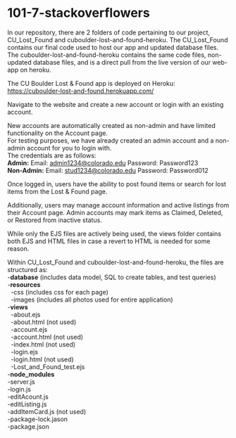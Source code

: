 # 101-7-stackoverflowers

In our repository, there are 2 folders of code pertaining to our project, CU_Lost_Found and cuboulder-lost-and-found-heroku. The CU_Lost_Found contains our final code used to host our app and updated database files. The cuboulder-lost-and-found-heroku contains the same code files, non-updated database files, and is a direct pull from the live version of our web-app on heroku. 

The CU Boulder Lost & Found app is deployed on Heroku: https://cuboulder-lost-and-found.herokuapp.com/

Navigate to the website and create a new account or login with an existing account. 

New accounts are automatically created as non-admin and have limited functionality on the Account page.<br>
For testing purposes, we have already created an admin account and a non-admin account for you to login with.<br>
The credentials are as follows:<br>
<b>Admin:</b> Email: admin1234@colorado.edu Password: Password123<br>
<b>Non-Admin:</b> Email: stud1234@colorado.edu Password: Password012

Once logged in, users have the ability to post found items or search for lost items from the Lost & Found page.

Additionally, users may manage account information and active listings from their Account page. Admin accounts may mark items as Claimed, Deleted, or Restored from inactive status.

While only the EJS files are actively being used, the views folder contains both EJS and HTML files in case a revert to HTML is needed for some reason.

Within CU_Lost_Found and cuboulder-lost-and-found-heroku, the files are structured as:<br>
-<b>database</b> (includes data model, SQL to create tables, and test queries)<br>
-<b>resources</b><br>
&nbsp;&nbsp;-css (includes css for each page)<br>
&nbsp;&nbsp;-images (includes all photos used for entire application)<br>
-<b>views</b><br>
&nbsp;&nbsp;-about.ejs<br>
&nbsp;&nbsp;-about.html (not used)<br>
&nbsp;&nbsp;-account.ejs<br>
&nbsp;&nbsp;-account.html (not used)<br>
&nbsp;&nbsp;-index.html (not used)<br>
&nbsp;&nbsp;-login.ejs<br>
&nbsp;&nbsp;-login.html (not used)<br>
&nbsp;&nbsp;-Lost_and_Found_test.ejs<br>
-<b>node_modules</b><br>
-server.js<br>
-login.js<br>
-editAcount.js<br>
-editListing.js<br>
-addItemCard.js (not used)<br>
-package-lock.jason<br>
-package.json<br>
